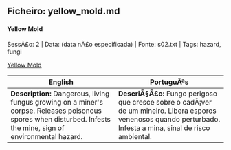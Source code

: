﻿## Ficheiro: yellow_mold.md

#### Yellow Mold

SessÃ£o: 2 | Data: (data nÃ£o especificada) | Fonte: s02.txt | Tags: hazard, fungi

[Yellow Mold](yellow_mold.png)

| English | PortuguÃªs |
|---------|-----------|
| **Description:** Dangerous, living fungus growing on a miner's corpse. Releases poisonous spores when disturbed. Infests the mine, sign of environmental hazard. | **DescriÃ§Ã£o:** Fungo perigoso que cresce sobre o cadÃ¡ver de um mineiro. Libera esporos venenosos quando perturbado. Infesta a mina, sinal de risco ambiental. |


























